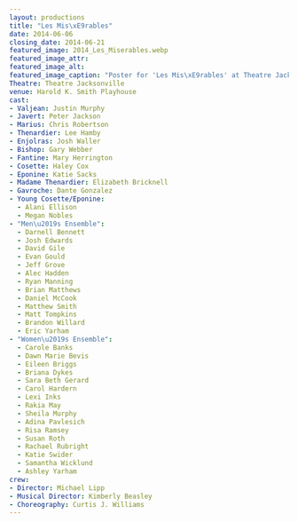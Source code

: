 ```yaml
---
layout: productions
title: "Les Mis\xE9rables"
date: 2014-06-06
closing_date: 2014-06-21
featured_image: 2014_Les_Miserables.webp
featured_image_attr:
featured_image_alt:
featured_image_caption: "Poster for 'Les Mis\xE9rables' at Theatre Jacksonville"
Theatre: Theatre Jacksonville
venue: Harold K. Smith Playhouse
cast:
- Valjean: Justin Murphy
- Javert: Peter Jackson
- Marius: Chris Robertson
- Thenardier: Lee Hamby
- Enjolras: Josh Waller
- Bishop: Gary Webber
- Fantine: Mary Herrington
- Cosette: Haley Cox
- Eponine: Katie Sacks
- Madame Thenardier: Elizabeth Bricknell
- Gavroche: Dante Gonzalez
- Young Cosette/Eponine:
  - Alani Ellison
  - Megan Nobles
- "Men\u2019s Ensemble":
  - Darnell Bennett
  - Josh Edwards
  - David Gile
  - Evan Gould
  - Jeff Grove
  - Alec Hadden
  - Ryan Manning
  - Brian Matthews
  - Daniel McCook
  - Matthew Smith
  - Matt Tompkins
  - Brandon Willard
  - Eric Yarham
- "Women\u2019s Ensemble":
  - Carole Banks
  - Dawn Marie Bevis
  - Eileen Briggs
  - Briana Dykes
  - Sara Beth Gerard
  - Carol Hardern
  - Lexi Inks
  - Rakia May
  - Sheila Murphy
  - Adina Pavlesich
  - Risa Ramsey
  - Susan Roth
  - Rachael Rubright
  - Katie Swider
  - Samantha Wicklund
  - Ashley Yarham
crew:
- Director: Michael Lipp
- Musical Director: Kimberly Beasley
- Choreography: Curtis J. Williams
---
```


